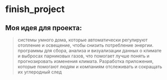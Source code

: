 # finish_project
## Моя идея для проекта:
> системы умного дома, которые автоматически регулируют отопление и освещение, чтобы снизить потребление энергии.
> программы для сбора, анализа и визуализации данных о климате и выбросах парниковых газов, что помогает лучше понять и прогнозировать изменения климата.
> Разработка приложения, которые помогают людям и компаниям отслеживать и сокращать их углеродный след
